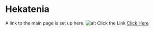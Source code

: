 # Hekatenia
A link to the main page is set up here.
![alt Click the Link](https://upload.wikimedia.org/wikipedia/commons/thumb/archive/f/fe/20110717044448%21Dark_Green_Arrow_Down.svg/120px-Dark_Green_Arrow_Down.svg.png
)
[Click Here](https://ethannorman.github.io/hekatenia/main.html
)
